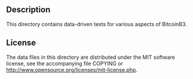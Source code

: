Description
------------

This directory contains data-driven tests for various aspects of BitcoinB3.

License
--------

The data files in this directory are distributed under the MIT software
license, see the accompanying file COPYING or
http://www.opensource.org/licenses/mit-license.php.

